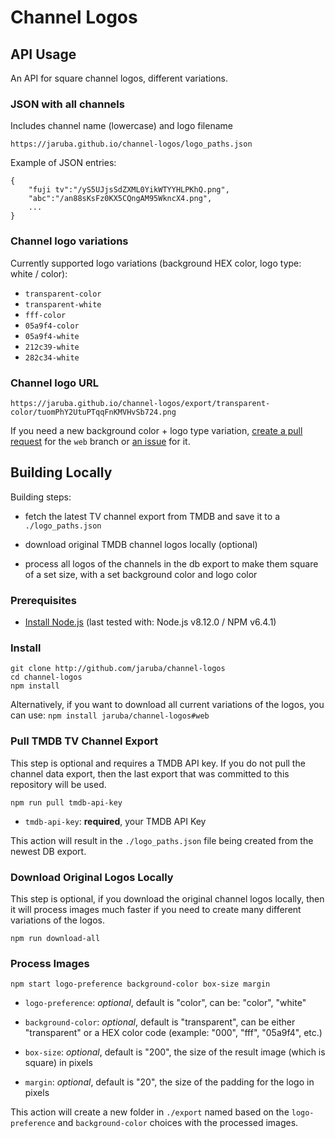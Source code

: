 # Channel Logos

## API Usage

An API for square channel logos, different variations.

### JSON with all channels

Includes channel name (lowercase) and logo filename

```
https://jaruba.github.io/channel-logos/logo_paths.json
```

Example of JSON entries:

```
{ 
	"fuji tv":"/yS5UJjsSdZXML0YikWTYYHLPKhQ.png",
	"abc":"/an88sKsFz0KX5CQngAM95WkncX4.png",
	...
}
```

### Channel logo variations

Currently supported logo variations (background HEX color, logo type: white / color):

- `transparent-color`
- `transparent-white`
- `fff-color`
- `05a9f4-color`
- `05a9f4-white`
- `212c39-white`
- `282c34-white`


### Channel logo URL

```
https://jaruba.github.io/channel-logos/export/transparent-color/tuomPhY2UtuPTqqFnKMVHvSb724.png
```

If you need a new background color + logo type variation, [create a pull request](https://github.com/jaruba/channel-logos/pulls) for the `web` branch or [an issue](https://github.com/jaruba/channel-logos/issues) for it.


## Building Locally

Building steps:

- fetch the latest TV channel export from TMDB and save it to a `./logo_paths.json`

- download original TMDB channel logos locally (optional)

- process all logos of the channels in the db export to make them square of a set size, with a set background color and logo color


### Prerequisites

- [Install Node.js](https://nodejs.org/en/download/) (last tested with: Node.js v8.12.0 / NPM v6.4.1)


### Install

```
git clone http://github.com/jaruba/channel-logos
cd channel-logos
npm install
```

Alternatively, if you want to download all current variations of the logos, you can use: `npm install jaruba/channel-logos#web`


### Pull TMDB TV Channel Export

This step is optional and requires a TMDB API key. If you do not pull the channel data export, then the last export that was committed to this repository will be used.

```
npm run pull tmdb-api-key
```

- `tmdb-api-key`: **required**, your TMDB API Key

This action will result in the `./logo_paths.json` file being created from the newest DB export.


### Download Original Logos Locally

This step is optional, if you download the original channel logos locally, then it will process images much faster if you need to create many different variations of the logos.

```
npm run download-all
```


### Process Images

```
npm start logo-preference background-color box-size margin
```

- `logo-preference`: _optional_, default is "color", can be: "color", "white"

- `background-color`: _optional_, default is "transparent", can be either "transparent" or a HEX color code (example: "000", "fff", "05a9f4", etc.)

- `box-size`: _optional_, default is "200", the size of the result image (which is square) in pixels

- `margin`: _optional_, default is "20", the size of the padding for the logo in pixels

This action will create a new folder in `./export` named based on the `logo-preference` and `background-color` choices with the processed images.
